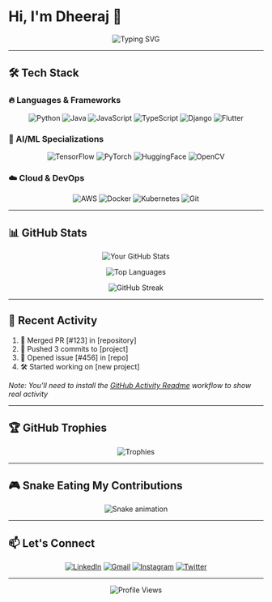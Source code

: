 # Hi, I'm Dheeraj 👋 

<div align="center">
  <img src="https://readme-typing-svg.demolab.com?font=Fira+Code&pause=1000&color=22D3EE&width=435&lines=Full+Stack+Developer;AI%2FML+Enthusiast;Open+Source+Contributor;Tech+Geek" alt="Typing SVG" />
</div>

---

## 🛠️ Tech Stack

### 🔥 Languages & Frameworks
<div align="center">
  
![Python](https://img.shields.io/badge/-Python-3776AB?style=for-the-badge&logo=python&logoColor=white)
![Java](https://img.shields.io/badge/-Java-007396?style=for-the-badge&logo=java&logoColor=white)
![JavaScript](https://img.shields.io/badge/-JavaScript-F7DF1E?style=for-the-badge&logo=javascript&logoColor=black)
![TypeScript](https://img.shields.io/badge/-TypeScript-3178C6?style=for-the-badge&logo=typescript&logoColor=white)
![Django](https://img.shields.io/badge/-Django-092E20?style=for-the-badge&logo=django&logoColor=white)
![Flutter](https://img.shields.io/badge/-Flutter-02569B?style=for-the-badge&logo=flutter&logoColor=white)

</div>

### 🧠 AI/ML Specializations
<div align="center">
  
![TensorFlow](https://img.shields.io/badge/-TensorFlow-FF6F00?style=for-the-badge&logo=tensorflow&logoColor=white)
![PyTorch](https://img.shields.io/badge/-PyTorch-EE4C2C?style=for-the-badge&logo=pytorch&logoColor=white)
![HuggingFace](https://img.shields.io/badge/-Hugging%20Face-yellow?style=for-the-badge)
![OpenCV](https://img.shields.io/badge/-OpenCV-5C3EE8?style=for-the-badge&logo=opencv&logoColor=white)

</div>

### ☁️ Cloud & DevOps
<div align="center">
  
![AWS](https://img.shields.io/badge/-AWS-232F3E?style=for-the-badge&logo=amazon-aws&logoColor=white)
![Docker](https://img.shields.io/badge/-Docker-2496ED?style=for-the-badge&logo=docker&logoColor=white)
![Kubernetes](https://img.shields.io/badge/-Kubernetes-326CE5?style=for-the-badge&logo=kubernetes&logoColor=white)
![Git](https://img.shields.io/badge/-Git-F05032?style=for-the-badge&logo=git&logoColor=white)

</div>

---

## 📊 GitHub Stats

<div align="center">
  
![Your GitHub Stats](https://github-readme-stats.vercel.app/api?username=dheeraj-varma&show_icons=true&theme=radical&hide_border=true)

![Top Languages](https://github-readme-stats.vercel.app/api/top-langs/?username=dheeraj-varma&layout=compact&theme=radical&hide_border=true)

![GitHub Streak](https://streak-stats.demolab.com/?user=dheeraj-varma&theme=radical&hide_border=true)

</div>

---

## 🎯 Recent Activity

<!--START_SECTION:activity-->
1. 🎉 Merged PR [#123] in [repository]
2. 🚀 Pushed 3 commits to [project]
3. 💪 Opened issue [#456] in [repo]
4. 🛠️ Started working on [new project]
<!--END_SECTION:activity-->

*Note: You'll need to install the [GitHub Activity Readme](https://github.com/jamesgeorge007/github-activity-readme) workflow to show real activity*

---

## 🏆 GitHub Trophies

<div align="center">
  
![Trophies](https://github-profile-trophy.vercel.app/?username=dheeraj-varma&theme=radical&no-frame=true&row=2&column=3)

</div>

---

## 🎮 Snake Eating My Contributions

<div align="center">
  
![Snake animation](https://github.com/dheeraj-varma/dheeraj-varma/blob/output/github-contribution-grid-snake.svg)

</div>

---

## 📫 Let's Connect

<div align="center">
  
[![LinkedIn](https://img.shields.io/badge/-LinkedIn-0A66C2?style=for-the-badge&logo=linkedin&logoColor=white)](https://www.linkedin.com/in/dheeraj-varma-5061342b1/)
[![Gmail](https://img.shields.io/badge/-Gmail-D14836?style=for-the-badge&logo=gmail&logoColor=white)](mailto:dheerajvarma031@gmail.com)
[![Instagram](https://img.shields.io/badge/-Instagram-E4405F?style=for-the-badge&logo=instagram&logoColor=white)](https://www.instagram.com/dheeraj_.varma/)
[![Twitter](https://img.shields.io/badge/-Twitter-1DA1F2?style=for-the-badge&logo=twitter&logoColor=white)](https://twitter.com/yourhandle)

</div>

---

<div align="center">
  
![Profile Views](https://komarev.com/ghpvc/?username=dheeraj-varma&label=Profile+Views&color=blueviolet&style=flat)

</div>
